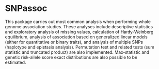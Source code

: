 # SNPassoc
This package carries out most common analysis when performing whole genome association studies. These analyses include descriptive statistics and exploratory analysis of missing values, calculation of Hardy-Weinberg equilibrium, analysis of association based on generalized linear models (either for quantitative or binary traits), and analysis of multiple SNPs (haplotype and epistasis analysis). Permutation test and related tests (sum statistic and truncated product) are also implemented. Max-statistic and genetic risk-allele score exact distributions are also possible to be estimated. 

